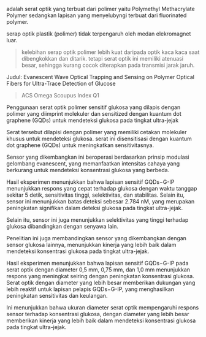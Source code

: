 adalah serat optik yang terbuat dari polimer yaitu Polymethyl Methacrylate Polymer sedangkan lapisan yang menyelubyngi terbuat dari fluorinated polymer. 

serap optik plastik (polimer) tidak terpengaruh oleh medan elekromagnet luar.

> kelebihan serap optik polimer lebih kuat daripada optik kaca kaca saat dibengkokkan dan ditarik. tetapi serat optik ini memiliki atenuasi besar, sehingga kurang cocok diterapkan pada transmisi jarak jaruh.

Judul:
Evanescent Wave Optical Trapping and Sensing on Polymer Optical Fibers for Ultra-Trace Detection of Glucose

> ACS Omega Scoupus Index Q1

Penggunaan serat optik polimer sensitif glukosa yang dilapis dengan polimer yang diimprint molekuler dan sensitized dengan kuantum dot graphene (GQDs) untuk mendeteksi glukosa pada tingkat ultra-jejak

Serat tersebut dilapisi dengan polimer yang memiliki cetakan molekuler khusus untuk mendeteksi glukosa. serat ini disensitisasi dengan kuantum dot graphene (GQDs) untuk meningkatkan sensitivitasnya.

Sensor yang dikembangkan ini beroperasi berdasarkan prinsip modulasi gelombang evanescent, yang memanfaatkan intensitas cahaya yang berkurang untuk mendeteksi konsentrasi glukosa yang berbeda.

Hasil eksperimen menunjukkan bahwa lapisan sensitif GQDs−G-IP menunjukkan respons yang cepat terhadap glukosa dengan waktu tanggap sekitar 5 detik, sensitivitas tinggi, selektivitas, dan stabilitas. Selain itu, sensor ini menunjukkan batas deteksi sebesar 2.784 nM, yang merupakan peningkatan signifikan dalam deteksi glukosa pada tingkat ultra-jejak. 

Selain itu, sensor ini juga menunjukkan selektivitas yang tinggi terhadap glukosa dibandingkan dengan senyawa lain.

Penelitian ini juga membandingkan sensor yang dikembangkan dengan sensor glukosa lainnya, menunjukkan kinerja yang lebih baik dalam mendeteksi konsentrasi glukosa pada tingkat ultra-jejak. 

Hasil eksperimen menunjukkan bahwa lapisan sensitif GQDs−G-IP pada serat optik dengan diameter 0,5 mm, 0,75 mm, dan 1,0 mm menunjukkan respons yang meningkat seiring dengan peningkatan konsentrasi glukosa. Serat optik dengan diameter yang lebih besar memberikan dukungan yang lebih reaktif untuk lapisan pelapis GQDs−G-IP, yang menghasilkan peningkatan sensitivitas dan keulangan.

Ini menunjukkan bahwa ukuran diameter serat optik mempengaruhi respons sensor terhadap konsentrasi glukosa, dengan diameter yang lebih besar memberikan kinerja yang lebih baik dalam mendeteksi konsentrasi glukosa pada tingkat ultra-jejak.